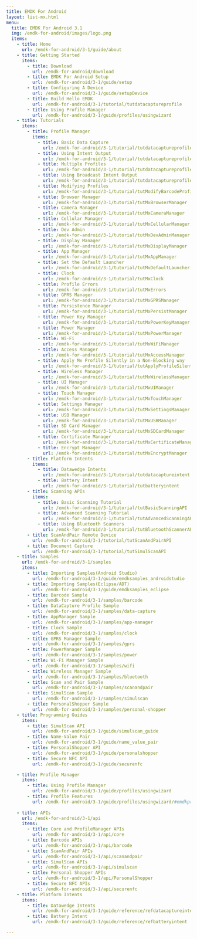 ```yaml
---
title: EMDK For Android
layout: list-mx.html
menu:
  title: EMDK For Android 3.1
  img: /emdk-for-android/images/logo.png
  items:
    - title: Home
      url: /emdk-for-android/3-1/guide/about
    - title: Getting Started
      items:
        - title: Download
          url: /emdk-for-android/download
        - title: EMDK For Android Setup
          url: /emdk-for-android/3-1/guide/setup
        - title: Configuring A Device
          url: /emdk-for-android/3-1/guide/setupDevice
        - title: Build Hello EMDK
          url: /emdk-for-android/3-1/tutorial/tutdatacaptureprofile
        - title: Using Profile Manager
          url: /emdk-for-android/3-1/guide/profiles/usingwizard
    - title: Tutorials
      items:
        - title: Profile Manager
          items:
            - title: Basic Data Capture
              url: /emdk-for-android/3-1/tutorial/tutdatacaptureprofile
            - title: Using Intent Output
              url: /emdk-for-android/3-1/tutorial/tutdatacaptureprofilePt2
            - title: Multiple Profiles
              url: /emdk-for-android/3-1/tutorial/tutdatacaptureprofilePt3
            - title: Using Broadcast Intent Output
              url: /emdk-for-android/3-1/tutorial/tutdatacaptureprofilePt4
            - title: Modifying Profiles
              url: /emdk-for-android/3-1/tutorial/tutModifyBarcodeProfileSettings
            - title: Browser Manager
              url: /emdk-for-android/3-1/tutorial/tutMxBrowserManager
            - title: Camera Manager
              url: /emdk-for-android/3-1/tutorial/tutMxCameraManager
            - title: Cellular Manager
              url: /emdk-for-android/3-1/tutorial/tutMxCellularManager
            - title: Dev Admin
              url: /emdk-for-android/3-1/tutorial/tutMxDevAdminManager
            - title: Display Manager
              url: /emdk-for-android/3-1/tutorial/tutMxDisplayManager
            - title: App Manager
              url: /emdk-for-android/3-1/tutorial/tutMxAppManager
            - title: Set the Default Launcher
              url: /emdk-for-android/3-1/tutorial/tutMxDefaultLauncher
            - title: Clock
              url: /emdk-for-android/3-1/tutorial/tutMxClock
            - title: Profile Errors
              url: /emdk-for-android/3-1/tutorial/tutMxErrors
            - title: GPRS Manager
              url: /emdk-for-android/3-1/tutorial/tutMxGPRSManager
            - title: Persistence Manager
              url: /emdk-for-android/3-1/tutorial/tutMxPersistManager
            - title: Power Key Manager 
              url: /emdk-for-android/3-1/tutorial/tutMxPowerKeyManager
            - title: Power Manager
              url: /emdk-for-android/3-1/tutorial/tutMxPowerManager
            - title: Wi-Fi
              url: /emdk-for-android/3-1/tutorial/tutMxWiFiManager
            - title: Access Manager
              url: /emdk-for-android/3-1/tutorial/tutMxAccessManager
            - title: Apply Mx Profile Silently in a Non-Blocking way
              url: /emdk-for-android/3-1/tutorial/tutApplyProfileSilently
            - title: Wireless Manager
              url: /emdk-for-android/3-1/tutorial/tutMxWirelessManager
            - title: UI Manager
              url: /emdk-for-android/3-1/tutorial/tutMxUIManager
            - title: Touch Manager
              url: /emdk-for-android/3-1/tutorial/tutMxTouchManager
            - title: Settings Manager
              url: /emdk-for-android/3-1/tutorial/tutMxSettingsManager
            - title: USB Manager
              url: /emdk-for-android/3-1/tutorial/tutMxUSBManager
            - title: SD Card Manager
              url: /emdk-for-android/3-1/tutorial/tutMxSDCardManager
            - title: Certificate Manager
              url: /emdk-for-android/3-1/tutorial/tutMxCertificateManager
            - title: Encrypt Manager
              url: /emdk-for-android/3-1/tutorial/tutMxEncryptManager
        - title: Platform Intents
          items:
            - title: Datawedge Intents
              url: /emdk-for-android/3-1/tutorial/tutdatacaptureintent
            - title: Battery Intent
              url: /emdk-for-android/3-1/tutorial/tutbatteryintent
        - title: Scanning APIs
          items:
            - title: Basic Scanning Tutorial
              url: /emdk-for-android/3-1/tutorial/tutBasicScanningAPI
            - title: Advanced Scanning Tutorial
              url: /emdk-for-android/3-1/tutorial/tutAdvancedScanningAPI
            - title: Using Bluetooth Scanners
              url: /emdk-for-android/3-1/tutorial/tutBluetoothScannerAPI
        - title: ScanAndPair Remote Device
          url: /emdk-for-android/3-1/tutorial/tutScanAndPairAPI
        - title: Document Capture
          url: /emdk-for-android/3-1/tutorial/tutSimulScanAPI
    - title: Samples
      url: /emdk-for-android/3-1/samples
      items:
        - title: Importing Samples(Android Studio)
          url: /emdk-for-android/3-1/guide/emdksamples_androidstudio
        - title: Importing Samples(Eclipse/ADT)
          url: /emdk-for-android/3-1/guide/emdksamples_eclipse
        - title: Barcode Sample
          url: /emdk-for-android/3-1/samples/barcode
        - title: DataCapture Profile Sample
          url: /emdk-for-android/3-1/samples/data-capture
        - title: AppManager Sample
          url: /emdk-for-android/3-1/samples/app-manager
        - title: Clock Sample
          url: /emdk-for-android/3-1/samples/clock
        - title: GPRS Manager Sample
          url: /emdk-for-android/3-1/samples/gprs
        - title: PowerManager Sample
          url: /emdk-for-android/3-1/samples/power
        - title: Wi-Fi Manager Sample
          url: /emdk-for-android/3-1/samples/wifi
        - title: Wireless Manager Sample
          url: /emdk-for-android/3-1/samples/bluetooth
        - title: Scan and Pair Sample
          url: /emdk-for-android/3-1/samples/scanandpair
        - title: SimulScan Sample
          url: /emdk-for-android/3-1/samples/simulscan
        - title: PersonalShopper Sample
          url: /emdk-for-android/3-1/samples/personal-shopper
    - title: Programming Guides
      items:
        - title: SimulScan API
          url: /emdk-for-android/3-1/guide/simulscan_guide
        - title: Name-Value Pair
          url: /emdk-for-android/3-1/guide/name_value_pair
        - title: PersonalShopper API
          url: /emdk-for-android/3-1/guide/personalshopper
        - title: Secure NFC API
          url: /emdk-for-android/3-1/guide/securenfc

    - title: Profile Manager
      items:
        - title: Using Profile Manager
          url: /emdk-for-android/3-1/guide/profiles/usingwizard
        - title: Profile Features
          url: /emdk-for-android/3-1/guide/profiles/usingwizard/#emdkprofilefeatures
  
    - title: APIs
      url: /emdk-for-android/3-1/api
      items:
        - title: Core and ProfileManager APIs
          url: /emdk-for-android/3-1/api/core
        - title: Barcode APIs
          url: /emdk-for-android/3-1/api/barcode
        - title: ScanAndPair APIs 
          url: /emdk-for-android/3-1/api/scanandpair
        - title: SimulScan APIs 
          url: /emdk-for-android/3-1/api/simulscan
        - title: Personal Shopper APIs 
          url: /emdk-for-android/3-1/api/PersonalShopper
        - title: Secure NFC APIs 
          url: /emdk-for-android/3-1/api/securenfc
    - title: Platform Intents
      items:
        - title: Datawedge Intents
          url: /emdk-for-android/3-1/guide/reference/refdatacaptureintent
        - title: Battery Intent
          url: /emdk-for-android/3-1/guide/reference/refbatteryintent

---
```


